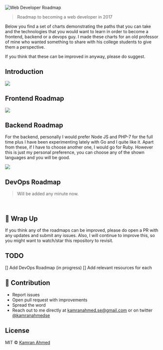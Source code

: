 ![Web Developer Roadmap](http://i.imgur.com/GyvcunJ.png)

> Roadmap to becoming a web developer in 2017

Below you find a set of charts demonstrating the paths that you can take and the technologies that you would want to learn in order to become a frontend, backend or a devops guy. I made these charts for an old professor of mine who wanted something to share with his college students to give them a perspective.

If you think that these can be improved in anyway, please do suggest.

## Introduction

![](http://i.imgur.com/bHXFInv.png)

## Frontend Roadmap

![](http://i.imgur.com/6T7w8R7.png)

## Backend Roadmap

For the backend, personally I would prefer Node JS and PHP-7 for the full time plus I have been experimenting lately with Go and I quite like it. Apart from these, if I have to choose another one, I would go for Ruby. However this is just my personal preference, you can choose any of the shown languages and you will be good.

![](http://i.imgur.com/qtsfTz5.png)

## DevOps Roadmap

>Will be added any minute now.

<br>

## 🚦 Wrap Up

If you think any of the roadmaps can be improved, please do open a PR with any updates and submit any issues. Also, I will continue to improve this, so you might want to watch/star this repository to revisit.

## TODO

[] Add DevOps Roadmap (in progress)
[] Add relevant resources for each

## 👬 Contribution

- Report issues
- Open pull request with improvements
- Spread the word
- Reach out to me directly at kamranahmed.se@gmail.com or on twitter [@kamranahmedse](http://twitter.com/kamranahmedse)

## License
MIT © [Kamran Ahmed](http://kamranahmed.info)
